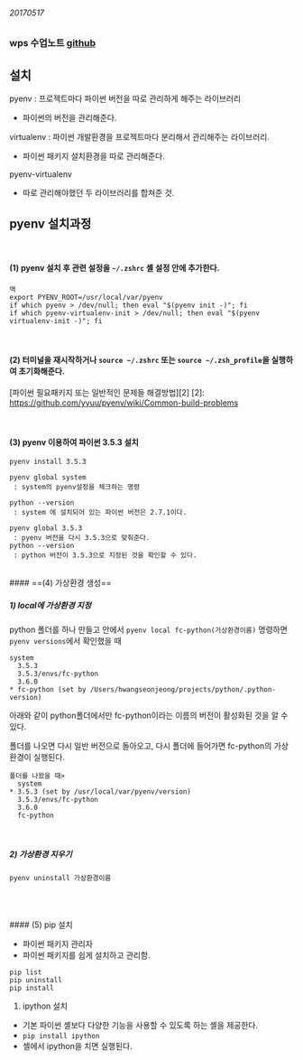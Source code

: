 ###### 20170517

### wps 수업노트 [github][1]
[1]:https://github.com/Fastcampus-WPS-5th/Python/blob/master/01.%20pyenv%2C%20virtualenv%2C%20iPython%20%EC%84%A4%EC%B9%98%20%EB%B0%8F%20%EC%84%A4%EC%A0%95.md

## 설치
pyenv : 프로젝트마다 파이썬 버전을 따로 관리하게 해주는 라이브러리

- 파이썬의 버전을 관리해준다.

virtualenv : 파이썬 개발환경을 프로젝트마다 분리해서 관리해주는 라이브러리.

- 파이썬 패키지 설치환경을 따로 관리해준다.

pyenv-virtualenv

- 따로 관리해야했던 두 라이브러리를 합쳐준 것.

## pyenv 설치과정
<br>

#### (1) pyenv 설치 후 관련 설정을 `~/.zshrc` 셸 설정 안에 추가한다.

~~~
맥
export PYENV_ROOT=/usr/local/var/pyenv
if which pyenv > /dev/null; then eval "$(pyenv init -)"; fi
if which pyenv-virtualenv-init > /dev/null; then eval "$(pyenv virtualenv-init -)"; fi
~~~

<br>

#### (2) 터미널을 재시작하거나 `source ~/.zshrc` 또는 `source ~/.zsh_profile`을 실행하여 초기화해준다.

[파이썬 필요패키지 또는 일반적인 문제들 해결방법][2]
[2]: https://github.com/yyuu/pyenv/wiki/Common-build-problems

<br>

#### (3) pyenv 이용하여 파이썬 3.5.3 설치
`pyenv install 3.5.3`

~~~
pyenv global system
 : system의 pyenv설정을 체크하는 명령

python --version
 : system 에 설치되어 있는 파이썬 버전은 2.7.1이다.
~~~

~~~
pyenv global 3.5.3
 : pyenv 버전을 다시 3.5.3으로 맞춰준다.
python --version
 : python 버전이 3.5.3으로 지정된 것을 확인할 수 있다. 
~~~

<br>
#### ==(4) 가상환경 생성==


##### 1) local에 가상환경 지정
python 폴더를 하나 만들고 안에서 
`pyenv local fc-python(가상환경이름)`
명령하면 `pyenv versions`에서 확인했을 때 

~~~
system
  3.5.3
  3.5.3/envs/fc-python
  3.6.0
* fc-python (set by /Users/hwangseonjeong/projects/python/.python-version)
~~~ 

아래와 같이 python폴더에서만 fc-python이라는 이름의 버전이 활성화된 것을 알 수 있다. 

폴더를 나오면 다시 일반 버전으로 돌아오고, 다시 폴더에 들어가면 fc-python의 가상환경이 실행된다.

~~~
폴더를 나왔을 때>
  system
* 3.5.3 (set by /usr/local/var/pyenv/version)
  3.5.3/envs/fc-python
  3.6.0
  fc-python
~~~

<br>

##### 2) 가상환경 지우기 
`pyenv uninstall 가상환경이름`

<br>
<br>
<br>
#### (5) pip 설치

- 파이썬 패키지 관리자 
- 파이썬 패키지를 쉽게 설치하고 관리함.

~~~
pip list
pip uninstall
pip install
~~~

1) ipython 설치 

- 기본 파이썬 셸보다 다양한 기능을 사용할 수 있도록 하는 셸을 제공한다. 
- `pip install ipython`
- 셸에서 ipython을 치면 실행된다.